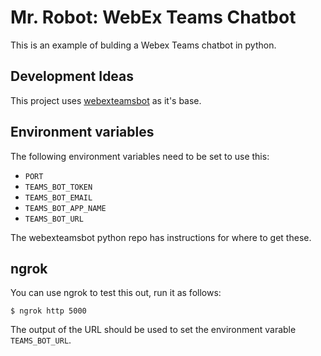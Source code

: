 # Mr. Robot: WebEx Teams Chatbot

This is an example of bulding a Webex Teams chatbot in python.

## Development Ideas

This project uses [webexteamsbot](https://github.com/hpreston/webexteamsbot) as it's base.

## Environment variables

The following environment variables need to be set to use this:

* `PORT`
* `TEAMS_BOT_TOKEN`
* `TEAMS_BOT_EMAIL`
* `TEAMS_BOT_APP_NAME`
* `TEAMS_BOT_URL`

The webexteamsbot python repo has instructions for where to get these.

## ngrok

You can use ngrok to test this out, run it as follows:

```
$ ngrok http 5000
```

The output of the URL should be used to set the environment varable `TEAMS_BOT_URL`.